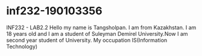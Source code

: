 # inf232-190103356
INF232 - LAB2.2
Hello my name is Tangsholpan. I am from Kazakhstan. I am 18 years old and I am a student of Suleyman
Demirel University.Now I am second year student of University.
My occupation IS(Information Technology)
<?php
echo "Hello world!";
echo "My name is Tangsholpan";

for($i=0; $i<100; $i++){
$echo "Hello world! My name is Tangsholpan";
}
?>
